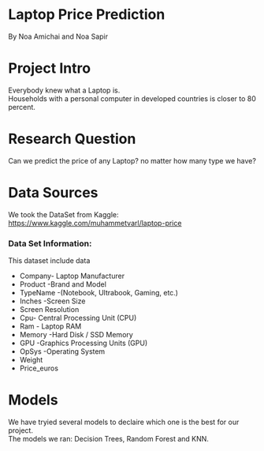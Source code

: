 # Laptop Price Prediction
By Noa Amichai and Noa Sapir

# Project Intro 
Everybody knew what a Laptop is. <br>
Households with a personal computer in developed countries is closer to 80 percent. 

# Research Question
Can we predict the price of any Laptop? no matter how many type we have?

# Data Sources
We took the DataSet from Kaggle:
https://www.kaggle.com/muhammetvarl/laptop-price

### Data Set Information:
This dataset include data 
<ul> 
<li>Company- Laptop Manufacturer</li>
<li>Product -Brand and Model</li>
<li>TypeName -(Notebook, Ultrabook, Gaming, etc.)</li>
<li>Inches -Screen Size</li>
<li>Screen Resolution</li>
<li>Cpu- Central Processing Unit (CPU)</li>
<li>Ram - Laptop RAM</li>
<li>Memory -Hard Disk / SSD Memory</li>
<li>GPU -Graphics Processing Units (GPU)</li>
<li>OpSys -Operating System </li>
<li>Weight </li>
<li>Price_euros</li></ul>

# Models
We have tryied several models to declaire which one is the best for our project.<br> 
The models we ran:
Decision Trees, Random Forest and KNN.


